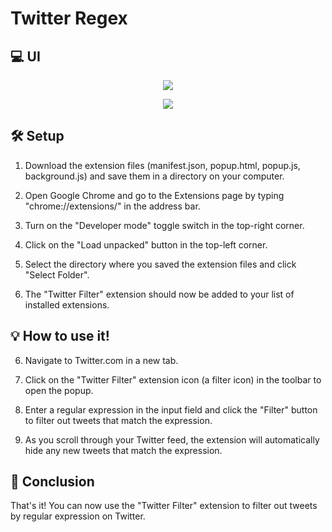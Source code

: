 # Twitter Regex

## 💻 UI

<p align="center">
<img src='https://github.com/rebelzion/tweedle/blob/main/assets/popup.png'/>
</p>

<p align="center">
<img src='https://github.com/rebelzion/tweedle/blob/main/assets/popup-regex.png'/>
</p>

## 🛠️ Setup

1. Download the extension files (manifest.json, popup.html, popup.js, background.js) and save them in a directory on your computer.

2. Open Google Chrome and go to the Extensions page by typing "chrome://extensions/" in the address bar.

3. Turn on the "Developer mode" toggle switch in the top-right corner.

3. Click on the "Load unpacked" button in the top-left corner.

4. Select the directory where you saved the extension files and click "Select Folder".

5. The "Twitter Filter" extension should now be added to your list of installed extensions.

## 💡 How to use it!

6. Navigate to Twitter.com in a new tab.

7. Click on the "Twitter Filter" extension icon (a filter icon) in the toolbar to open the popup.

8. Enter a regular expression in the input field and click the "Filter" button to filter out tweets that match the expression.

9. As you scroll through your Twitter feed, the extension will automatically hide any new tweets that match the expression.

## 🎉 Conclusion

That's it! You can now use the "Twitter Filter" extension to filter out tweets by regular expression on Twitter.
